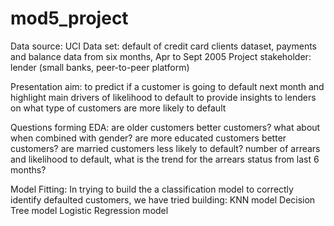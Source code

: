 # mod5_project


Data source: UCI
Data set: default of credit card clients dataset, payments and balance data from six months, Apr to Sept 2005
Project stakeholder: lender (small banks, peer-to-peer platform)


Presentation aim:
to predict if a customer is going to default next month and highlight main drivers of likelihood to default
to provide insights to lenders on what type of customers are more likely to default


Questions forming EDA:
are older customers better customers?
what about when combined with gender?
are more educated customers better customers?
are married customers less likely to default?
number of arrears and likelihood to default, what is the trend for the arrears status from last 6 months?


Model Fitting:
In trying to build the a classification model to correctly identify defaulted customers, we have tried building:
KNN model
Decision Tree model
Logistic Regression model
